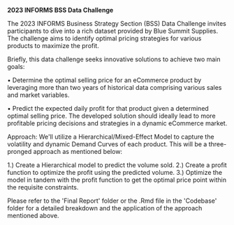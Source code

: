 **2023 INFORMS BSS Data Challenge**

The 2023 INFORMS Business Strategy Section (BSS) Data Challenge invites participants to dive into a rich dataset provided by Blue Summit Supplies. The challenge aims to identify optimal pricing strategies for various products to maximize the profit.

Briefly, this data challenge seeks innovative solutions to achieve two main goals:

• Determine the optimal selling price for an eCommerce product by leveraging more than two years of
historical data comprising various sales and market variables.

• Predict the expected daily profit for that product given a determined optimal selling price.
The developed solution should ideally lead to more profitable pricing decisions and strategies in a dynamic
eCommerce market.

Approach: We'll utilize a Hierarchical/Mixed-Effect Model to capture the volatility and dynamic Demand Curves of each product. This will be a three-pronged approach as mentioned below:

1.) Create a Hierarchical model to predict the volume sold.
2.) Create a profit function to optimize the profit using the predicted volume.
3.) Optimize the model in tandem with the profit function to get the optimal price point within the requisite constraints.

Please refer to the 'Final Report' folder or the .Rmd file in the 'Codebase' folder for a detailed breakdown and the application of the approach mentioned above.
